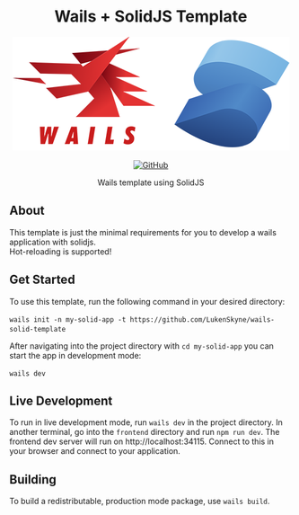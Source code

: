 <h1 align="center">Wails + SolidJS Template</h1>

<p align="center">
  <img src="./logo-wails-and-solidjs.png" />
</p>

<p align="center">
  <a href="https://github.com/LukenSkyne/wails-solid-template/blob/main/LICENSE">
    <img alt="GitHub" src="https://img.shields.io/github/license/LukenSkyne/wails-solid-template"/>
  </a>
</p>

<p align="center">
  Wails template using SolidJS
</p>

## About

This template is just the minimal requirements for you to develop a wails application with solidjs.
<br/>
Hot-reloading is supported!

## Get Started

To use this template, run the following command in your desired directory:

`wails init -n my-solid-app -t https://github.com/LukenSkyne/wails-solid-template`

After navigating into the project directory with `cd my-solid-app` you can start the app in development mode:

`wails dev`

## Live Development

To run in live development mode, run `wails dev` in the project directory. In another terminal, go into the `frontend`
directory and run `npm run dev`. The frontend dev server will run on http://localhost:34115. Connect to this in your
browser and connect to your application.

## Building

To build a redistributable, production mode package, use `wails build`.
